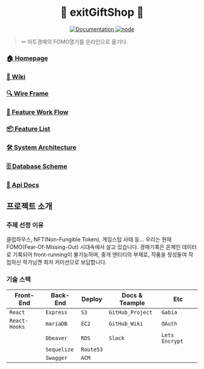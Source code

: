 <h1 align="center">🎁 exitGiftShop 🎁</h1>
<p align="center">
  <a href="https://github.com/connect-foundation/2019-16/wiki" target="_blank">
    <img alt="Documentation" src="https://img.shields.io/badge/documentation-yes-brightgreen.svg" />
  </a>
  <a href="https://github.com/connect-foundation/2019-16/wiki" target="_blank">
    <img alt="node" src="https://img.shields.io/badge/node-14.16.0-brightgreen" />
  </a>
</p>


> ✏ 아트경매의 FOMO열기를 온라인으로 옮기다.

### [🏠 Homepage](https://www.exitgift.shop)

### [📖 Wiki](https://github.com/codestates/exitGiftShop-client/wiki)

### [:mag: Wire Frame](https://github.com/codestates/exitGiftShop-client/wiki/Wire-Frame)

### [🌈  Feature Work Flow](https://github.com/codestates/exitGiftShop-client/wiki/Work-Flow)

### [:package: Feature List](https://github.com/codestates/exitGiftShop-client/wiki/Feature-List)

### [:hammer_and_wrench: System Architecture](https://github.com/codestates/exitGiftShop-client/wiki/System-Architecture)

### [🗄 Database Scheme](https://github.com/codestates/exitGiftShop-client/wiki/Database-Scheme)

### [📘 Api Docs](https://back.exitgift.shop:4000/docs/)

## 프로젝트 소개

### 주제 선정 이유

클럽하우스, NFT(Non-Fungible Token), 게임스탑 사태 등...
우리는 현재 FOMO(Fear-Of-Missing-Out) 시대속에서 살고 있습니다.
경매기록은 온체인 데이터로 기록되어 front-running이 불가능하며,
중개 엔티티의 부재로, 작품을 정성들여 작업하신 작가님껜 최저 커미션으로 보답합니다.

### 기술 스택

| Front-End        | Back-End    | Deploy       | Docs & Teample  | Etc            |
| ---------------- | ----------- | ------------ | --------------- | -------------- |
| `React`          | `Express`   | `S3`         | `GitHub_Project`| `Gabia`        |
| `React-Hooks`    | `mariaDB`   | `EC2`        | `GitHub_Wiki`   | `OAuth`        |
|                  | `Dbeaver`   | `RDS`        | `Slack`         | `Lets Encrypt` |
|                  | `Sequelize` | `Route53`    |                 |                |
|                  | `Swagger`   | `ACM`        |                 |                |


